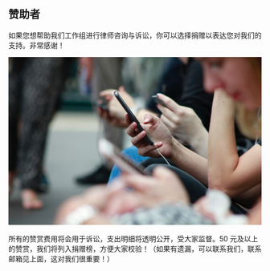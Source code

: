 ## 赞助者

如果您想帮助我们工作组进行律师咨询与诉讼，你可以选择捐赠以表达您对我们的支持。非常感谢！

![donation qr code](./assets/images/phone.jpg)

所有的赞赏费用将会用于诉讼，支出明细将透明公开，受大家监督。50 元及以上的赞赏，我们将列入捐赠榜，方便大家校验！（如果有遗漏，可以联系我们，联系邮箱见上面，这对我们很重要！）